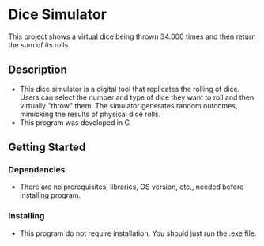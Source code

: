 # Dice Simulator

This project shows a virtual dice being thrown 34.000 times and then return the sum of its rolls 

## Description

* This dice simulator is a digital tool that replicates the rolling of dice. Users can select the number and type of dice they want to roll and then virtually "throw" them. The simulator generates random outcomes, mimicking the results of physical dice rolls. 
* This program was developed in C 

## Getting Started

### Dependencies

* There are no prerequisites, libraries, OS version, etc., needed before installing program.

### Installing

* This program do not require installation. You should just run the .exe file.
